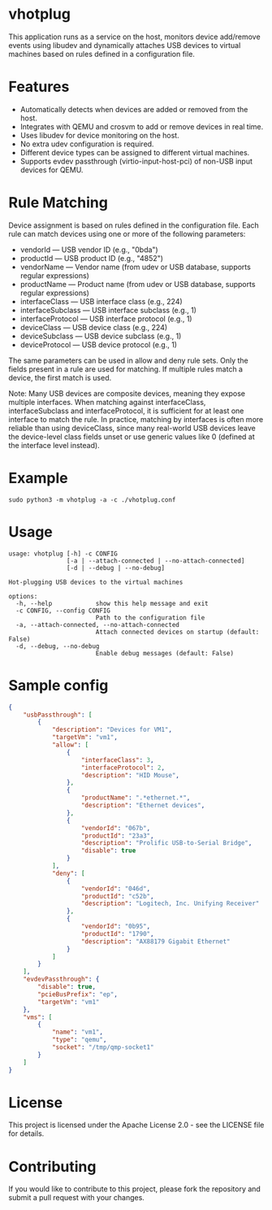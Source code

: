 # vhotplug

This application runs as a service on the host, monitors device add/remove events using libudev and dynamically attaches USB devices to virtual machines based on rules defined in a configuration file.

# Features

- Automatically detects when devices are added or removed from the host.
- Integrates with QEMU and crosvm to add or remove devices in real time.
- Uses libudev for device monitoring on the host.
- No extra udev configuration is required.
- Different device types can be assigned to different virtual machines.
- Supports evdev passthrough (virtio-input-host-pci) of non-USB input devices for QEMU.

# Rule Matching

Device assignment is based on rules defined in the configuration file.
Each rule can match devices using one or more of the following parameters:
- vendorId — USB vendor ID (e.g., "0bda")
- productId — USB product ID (e.g., "4852")
- vendorName — Vendor name (from udev or USB database, supports regular expressions)
- productName — Product name (from udev or USB database, supports regular expressions)
- interfaceClass — USB interface class (e.g., 224)
- interfaceSubclass — USB interface subclass (e.g., 1)
- interfaceProtocol — USB interface protocol (e.g., 1)
- deviceClass — USB device class (e.g., 224)
- deviceSubclass — USB device subclass (e.g., 1)
- deviceProtocol — USB device protocol (e.g., 1)

The same parameters can be used in allow and deny rule sets. Only the fields present in a rule are used for matching. If multiple rules match a device, the first match is used.

Note: Many USB devices are composite devices, meaning they expose multiple interfaces. When matching against interfaceClass, interfaceSubclass and interfaceProtocol, it is sufficient for at least one interface to match the rule.
In practice, matching by interfaces is often more reliable than using deviceClass, since many real-world USB devices leave the device-level class fields unset or use generic values like 0 (defined at the interface level instead).

# Example

```
sudo python3 -m vhotplug -a -c ./vhotplug.conf
```

# Usage

```
usage: vhotplug [-h] -c CONFIG
                [-a | --attach-connected | --no-attach-connected]
                [-d | --debug | --no-debug]

Hot-plugging USB devices to the virtual machines

options:
  -h, --help            show this help message and exit
  -c CONFIG, --config CONFIG
                        Path to the configuration file
  -a, --attach-connected, --no-attach-connected
                        Attach connected devices on startup (default: False)
  -d, --debug, --no-debug
                        Enable debug messages (default: False)
```

# Sample config

```json
{
    "usbPassthrough": [
        {
            "description": "Devices for VM1",
            "targetVm": "vm1",
            "allow": [
                {
                    "interfaceClass": 3,
                    "interfaceProtocol": 2,
                    "description": "HID Mouse",
                },
                {
                    "productName": ".*ethernet.*",
                    "description": "Ethernet devices",
                },
                {
                    "vendorId": "067b",
                    "productId": "23a3",
                    "description": "Prolific USB-to-Serial Bridge",
                    "disable": true
                }
            ],
            "deny": [
                {
                    "vendorId": "046d",
                    "productId": "c52b",
                    "description": "Logitech, Inc. Unifying Receiver"
                },
                {
                    "vendorId": "0b95",
                    "productId": "1790",
                    "description": "AX88179 Gigabit Ethernet"
                }
            ]
        }
    ],
    "evdevPassthrough": {
        "disable": true,
        "pcieBusPrefix": "ep",
        "targetVm": "vm1"
    },
    "vms": [
        {
            "name": "vm1",
            "type": "qemu",
            "socket": "/tmp/qmp-socket1"
        }
    ]
}
```

# License

This project is licensed under the Apache License 2.0 - see the LICENSE file for details.

# Contributing

If you would like to contribute to this project, please fork the repository and submit a pull request with your changes.
